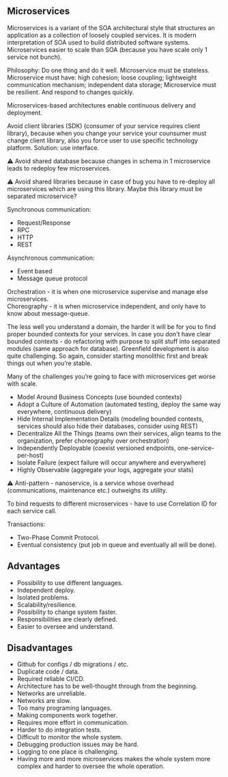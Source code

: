 Microservices
-

Microservices is a variant of the SOA
architectural style that structures an application as a collection of loosely coupled services.
It is modern interpretation of SOA used to build distributed software systems.
Microservices easier to scale than SOA (because you have scale only 1 service not bunch).

Philosophy: Do one thing and do it well.
Microservice must be stateless.
Microservice must have:
  high cohesion; loose coupling;
  lightweight communication mechanism; independent data storage;
Microservice must be resilient.
And respond to changes quickly.

Microservices-based architectures enable continuous delivery and deployment.

Avoid client libraries (SDK) (consumer of your service requires client library),
because when you change your service your counsumer must change client library,
also you force user to use specific technology platform.
Solution: use interface.

⚠️ Avoid shared database because changes in schema in 1 microservice
leads to redeploy few microservices.

⚠️ Avoid shared libraries because in case of bug you have to re-deploy all microservices
which are using this library. Maybe this library must be separated microservice?

Synchronous communication:

* Request/Response
* RPC
* HTTP
* REST

Asynchronous communication:

* Event based
* Message queue protocol

Orchestration - it is when one microservice supervise and manage else microservices.
<br>Choreography - it is when microservice independent, and only have to know about message-queue.

The less well you understand a domain,
the harder it will be for you to find proper bounded contexts for your services.
In case you don't have clear bounded contexts - do refactoring
with purpose to split stuff into separated modules (same approach for database).
Greenfield development is also quite challenging.
So again, consider starting monolithic first and break things out when you’re stable.

Many of the challenges you’re going to face with microservices get worse with scale.

* Model Around Business Concepts
  (use bounded contexts)
* Adopt a Culture of Automation
  (automated testing, deploy the same way everywhere, continuous delivery)
* Hide Internal Implementation Details
  (modeling bounded contexts, services should also hide their databases, consider using REST)
* Decentralize All the Things
  (teams own their services, align teams to the organization, prefer choreography over orchestration)
* Independently Deployable
  (coexist versioned endpoints, one-service-per-host)
* Isolate Failure
  (expect failure will occur anywhere and everywhere)
* Highly Observable
  (aggregate your logs, aggregate your stats)

⚠️ Anti-pattern - nanoservice,
is a service whose overhead (communications, maintenance etc.) outweighs its utility.

To bind requests to different microservices -
have to use Correlation ID for each service call.

Transactions:

* Two-Phase Commit Protocol.
* Eventual consistency (put job in queue and eventually all will be done).

## Advantages

* Possibility to use different languages.
* Independent deploy.
* Isolated problems.
* Scalability/resilience.
* Possibility to change system faster.
* Responsibilities are clearly defined.
* Easier to oversee and understand.

## Disadvantages

* Github for configs / db migrations / etc.
* Duplicate code / data.
* Required reliable CI/CD.
* Architecture has to be well-thought through from the beginning.
* Networks are unreliable.
* Networks are slow.
* Too many programing languages.
* Making components work together.
* Requires more effort in communication.
* Harder to do integration tests.
* Difficult to monitor the whole system.
* Debugging production issues may be hard.
* Logging to one place is challenging.
* Having more and more microservices makes the whole system more complex and harder to oversee the whole operation.

